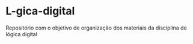 # L-gica-digital
Repositório com o objetivo de organização dos materiais da disciplina de lógica digital
